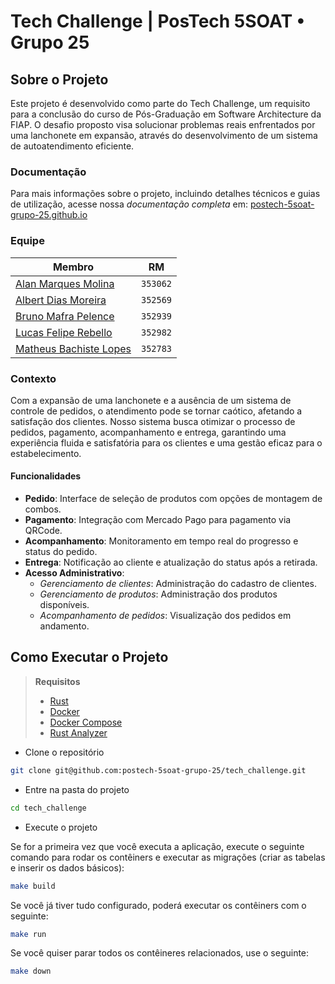 # Tech Challenge | PosTech 5SOAT • Grupo 25

## Sobre o Projeto

Este projeto é desenvolvido como parte do Tech Challenge, um requisito para a conclusão do curso de Pós-Graduação em Software Architecture da FIAP. O desafio proposto visa solucionar problemas reais enfrentados por uma lanchonete em expansão, através do desenvolvimento de um sistema de autoatendimento eficiente.

### Documentação

Para mais informações sobre o projeto, incluindo detalhes técnicos e guias de utilização, acesse nossa *documentação completa* em: [postech-5soat-grupo-25.github.io](https://postech-5soat-grupo-25.github.io/)

### Equipe

| Membro                                                                        | RM       |
|-------------------------------------------------------------------------------|----------|
| [Alan Marques Molina](https://www.linkedin.com/in/alanmmolina/)               | `353062` |
| [Albert Dias Moreira](https://www.linkedin.com/in/albert-moreira-62b9272b/)   | `352569` |
| [Bruno Mafra Pelence](https://www.linkedin.com/in/bruno-mafra-pelence/)       | `352939` |
| [Lucas Felipe Rebello](https://www.linkedin.com/in/lucas-rebello-b01849112/)  | `352982` |
| [Matheus Bachiste Lopes](https://www.linkedin.com/in/matheus-bachiste-lopes/) | `352783` |

### Contexto

Com a expansão de uma lanchonete e a ausência de um sistema de controle de pedidos, o atendimento pode se tornar caótico, afetando a satisfação dos clientes. Nosso sistema busca otimizar o processo de pedidos, pagamento, acompanhamento e entrega, garantindo uma experiência fluida e satisfatória para os clientes e uma gestão eficaz para o estabelecimento.

#### Funcionalidades

- **Pedido**: Interface de seleção de produtos com opções de montagem de combos.
- **Pagamento**: Integração com Mercado Pago para pagamento via QRCode.
- **Acompanhamento**: Monitoramento em tempo real do progresso e status do pedido.
- **Entrega**: Notificação ao cliente e atualização do status após a retirada.
- **Acesso Administrativo**:
    - *Gerenciamento de clientes*: Administração do cadastro de clientes.
    - *Gerenciamento de produtos*: Administração dos produtos disponíveis.
    - *Acompanhamento de pedidos*: Visualização dos pedidos em andamento.

## Como Executar o Projeto

> **Requisitos**
> - [Rust](https://www.rust-lang.org/tools/install)
> - [Docker](https://docs.docker.com/get-docker/)
> - [Docker Compose](https://docs.docker.com/compose/install/)
> - [Rust Analyzer](https://rust-analyzer.github.io/manual.html#installation)


- Clone o repositório

```bash
git clone git@github.com:postech-5soat-grupo-25/tech_challenge.git
```

- Entre na pasta do projeto

```bash
cd tech_challenge
```

- Execute o projeto

Se for a primeira vez que você executa a aplicação, execute o seguinte comando para rodar os contêiners e executar as migrações (criar as tabelas e inserir os dados básicos):

```bash
make build
```

Se você já tiver tudo configurado, poderá executar os contêiners com o seguinte:

```bash
make run
```

Se você quiser parar todos os contêineres relacionados, use o seguinte:

```bash
make down
```
